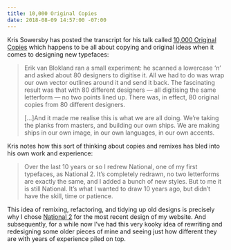 ```yaml
---
title: 10,000 Original Copies
date: 2018-08-09 14:57:00 -07:00
---
```


Kris Sowersby has posted the transcript for his talk called [10,000 Original Copies](https://klim.co.nz/blog/10000-original-copies/) which happens to be all about copying and original ideas when it comes to designing new typefaces: 

> Erik van Blokland ran a small experiment: he scanned a lowercase ‘n’ and asked about 80 designers to digitise it. All we had to do was wrap our own vector outlines around it and send it back. The fascinating result was that with 80 different designers — all digitising the same letterform — no two points lined up. There was, in effect, 80 original copies from 80 different designers.
>
> [...]And it made me realise this is what we are all doing. We’re taking the planks from masters, and building our own ships. We are making ships in our own image, in our own languages, in our own accents.

Kris notes how this sort of thinking about copies and remixes has bled into his own work and experience:

> Over the last 10 years or so I redrew National, one of my first typefaces, as National 2. It’s completely redrawn, no two letterforms are exactly the same, and I added a bunch of new styles. But to me it is still National. It’s what I wanted to draw 10 years ago, but didn’t have the skill, time or patience.

This idea of remixing, refactoring, and tidying up old designs is precisely why I chose [National 2](https://klim.co.nz/retail-fonts/national-2/) for the most recent design of my website. And subsequently, for a while now I’ve had this very kooky idea of rewriting and redesigning some older pieces of mine and seeing just how different they are with years of experience piled on top. 
